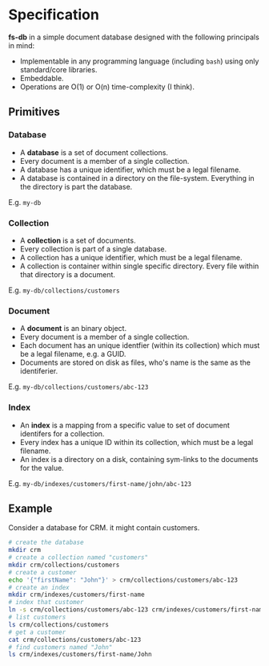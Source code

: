 # Specification

**fs-db** in a simple document database designed with the following principals in mind:

* Implementable in any programming language (including `bash`) using only standard/core libraries.
* Embeddable.
* Operations are O(1) or O(n) time-complexity (I think).

## Primitives

### Database

* A **database** is a set of document collections. 
* Every document is a member of a single collection.
* A database has a unique identifier, which must be a legal filename.
* A database is contained in a directory on the file-system. Everything in the directory is part the database. 

E.g. `my-db`

### Collection

* A **collection** is a set of documents. 
* Every collection is part of a single database.
* A collection has a unique identifier, which must be a legal filename.
* A collection is container within single specific directory. Every file within that directory is a document.

E.g. `my-db/collections/customers`

### Document

* A **document** is an binary object. 
* Every document is a member of a single collection. 
* Each document has an unique identfier (within its collection) which must be a legal filename, e.g. a GUID. 
* Documents are stored on disk as files, who's name is the same as the identiferier. 

E.g. `my-db/collections/customers/abc-123`

### Index

* An **index** is a mapping from a specific value to set of document identifers for a collection.
* Every index has a unique ID within its collection, which must be a legal filename. 
* An index is a directory on a disk, containing sym-links to the documents for the value.

E.g. `my-db/indexes/customers/first-name/john/abc-123`

## Example

Consider a database for CRM. it might contain customers. 


```bash
# create the database
mkdir crm
# create a collection named "customers"
mkdir crm/collections/customers
# create a customer
echo '{"firstName": "John"}' > crm/collections/customers/abc-123
# create an index
mkdir crm/indexes/customers/first-name
# index that customer
ln -s crm/collections/customers/abc-123 crm/indexes/customers/first-name/John/abc-123
# list customers
ls crm/collections/customers
# get a customer
cat crm/collections/customers/abc-123
# find customers named "John"
ls crm/indexes/customers/first-name/John
```


